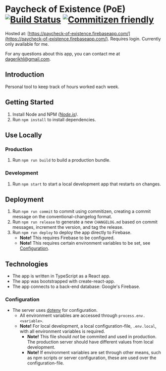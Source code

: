 # Paycheck of Existence (PoE) [![Build Status](https://travis-ci.org/dagerikhl/paycheck-of-existence.svg?branch=master)](https://travis-ci.org/dagerikhl/paycheck-of-existence) [![Commitizen friendly](https://img.shields.io/badge/commitizen-friendly-brightgreen.svg)](http://commitizen.github.io/cz-cli/)

Hosted at: [https://paycheck-of-existence.firebaseapp.com/](https://paycheck-of-existence.firebaseapp.com/). Requires login. Currently only available for me.

For any questions about this app, you can contact me at [dagerikhl@gmail.com](mailto:dagerikhl@gmail.com).

## Introduction

Personal tool to keep track of hours worked each week.

## Getting Started

1. Install Node and NPM _([Node.js](https://nodejs.org/en/))_.
2. Run `npm install` to install dependencies.

## Use Locally

### Production

1. Run `npm run build` to build a production bundle.

### Development

1. Run `npm start` to start a local development app that restarts on changes.

## Deployment

1. Run `npm run commit` to commit using commitizen, creating a commit message on the conventional-changelog format.
2. Run `npm run release` to generate a new `CHANGELOG.md` based on commit messages, increment the version, and tag the release.
3. Run `npm run deploy` to deploy the app directly to Firebase.
    - **Note!** This requires Firebase to be configured.
    - **Note!** This requires certain environment variables to be set, see [Configuration](#configuration).

## Technologies

- The app is written in TypeScript as a React app.
- The app was bootstrapped with create-react-app.
- The app connects to a back-end database: Google's Firebase.

### Configuration

- The server uses [dotenv](https://www.npmjs.com/package/dotenv) for configuration.
    - All environment variables are accessed through `process.env.<variable>`.
    - **Note!** For local development, a local configuration-file, `.env.local`, with all environment variables is required.
        - **Note!** This file should _not_ be commited and used in production. The production server should have different values from local development.
        - **Note!** If environment variables are set through other means, such as npm scripts or server configuration, these are used over the configuration-file.
